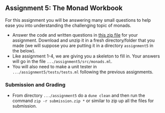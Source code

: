 Assignment 5: The Monad Workbook
--------------------------------
For this assignment you will be answering many small questions to help ease you into understanding the challenging topic of monads. 

* Answer the code and written questions in [this zip file](assignment5.zip) for your assignment.  Download and unzip it in a fresh directory/folder that you made (we will suppose you are putting it in a directory `assignment5` in the below).  
* Like assignment 1-4, we are giving you a skeleton to fill in.  Your answers will go in the file  `.../assignment5/src/monads.ml`.
* You will also need to make a unit tester in `.../assignment5/tests/tests.ml` following the previous assignments.

### Submission and Grading
* From directory `.../assignment5` do a `dune clean` and then run the command `zip -r submission.zip *` or similar to zip up all the files for submission.